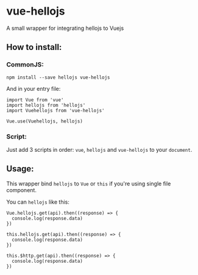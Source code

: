 # vue-hellojs
A small wrapper for integrating hellojs to Vuejs

## How to install:
### CommonJS:
```
npm install --save hellojs vue-hellojs
```

And in your entry file:
```
import Vue from 'vue'
import hellojs from 'hellojs'
import Vuehellojs from 'vue-hellojs'

Vue.use(Vuehellojs, hellojs)
```

### Script:
Just add 3 scripts in order: `vue`, `hellojs` and `vue-hellojs` to your `document`.

## Usage:
This wrapper bind `hellojs` to `Vue` or `this` if you're using single file component.

You can `hellojs` like this:
```
Vue.hellojs.get(api).then((response) => {
  console.log(response.data)
})

this.hellojs.get(api).then((response) => {
  console.log(response.data)
})

this.$http.get(api).then((response) => {
  console.log(response.data)
})
```
